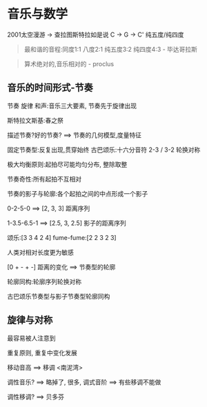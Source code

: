 # 音乐与数学

2001太空漫游 -> 查拉图斯特拉如是说 C -> G -> C' 纯五度/纯四度

>最和谐的音程:同度1:1 八度2:1 纯五度3:2 纯四度4:3 - 毕达哥拉斯

>算术绝对的,音乐相对的 - proclus

## 音乐的时间形式-节奏

节奏 旋律 和声:音乐三大要素, 节奏先于旋律出现

斯特拉文斯基:春之祭

描述节奏?好的节奏? ==> 节奏的几何模型,度量特征

固定节奏型:反复出现,贯穿始终  古巴颂乐:十六分音符 2-3 / 3-2 轮换对称

极大均衡原则:起拍尽可能均匀分布, 整除取整

节奏奇性:所有起拍不互相对

节奏的影子与轮廓:各个起拍之间的中点形成一个影子

0-2-5-0 ==> [2, 3, 3] 距离序列

1-3.5-6.5-1 ==> [2.5, 3, 2.5] 影子的距离序列

颂乐:[3 3 4 2 4] fume-fume:[2 2 3 2 3]

人类对相对长度更为敏感

[0 + - + -] 距离的变化 ==> 节奏型的轮廓

轮廓同构:轮廓序列轮换对称

古巴颂乐节奏型与影子节奏型轮廓同构

## 旋律与对称

最容易被人注意到

重复原则, 重复中变化发展

移动音高 ==> 移调 <南泥湾>

调性音乐? ==> 略掉了, 很多, 调式音阶 ==> 有些移调不能做

调性移调? ==> 贝多芬
